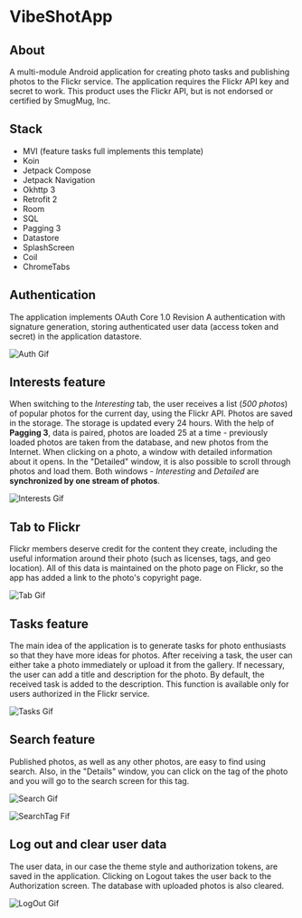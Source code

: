 # VibeShotApp

## About

A multi-module Android application for creating photo tasks and publishing photos to the Flickr service.
The application requires the Flickr API key and secret to work.
This product uses the Flickr API, but is not endorsed or certified by SmugMug, Inc.

## Stack

* MVI (feature tasks full implements this template)
* Koin
* Jetpack Compose
* Jetpack Navigation
* Okhttp 3
* Retrofit 2
* Room
* SQL
* Pagging 3
* Datastore
* SplashScreen
* Coil
* ChromeTabs

## Authentication

The application implements OAuth Core 1.0 Revision A authentication with signature generation, storing authenticated user data (access token and secret) in the application datastore.

![Auth Gif](https://i.pinimg.com/originals/f1/b0/74/f1b074952fee9eabb627a37168d167bc.gif)

## Interests feature

When switching to the *Interesting* tab, the user receives a list (*500 photos*) of popular photos for the current day, using the Flickr API.
Photos are saved in the storage. The storage is updated every 24 hours. With the help of **Pagging 3**, data is paired, photos are loaded 25 at a time - previously loaded photos are taken from the database, and new photos from the Internet. When clicking on a photo, a window with detailed information about it opens. In the "Detailed" window, it is also possible to scroll through photos and load them. Both windows - *Interesting* and *Detailed* are **synchronized by one stream of photos**.

![Interests Gif](https://i.imgur.com/mELbXY8.gif)

## Tab to Flickr

Flickr members deserve credit for the content they create, including the useful information around their photo (such as licenses, tags, and geo location).
All of this data is maintained on the photo page on Flickr, so the app has added a link to the photo's copyright page.

![Tab Gif](https://i.imgur.com/u8rjV06.gif)

## Tasks feature

The main idea of the application is to generate tasks for photo enthusiasts so that they have more ideas for photos.
After receiving a task, the user can either take a photo immediately or upload it from the gallery.
If necessary, the user can add a title and description for the photo. By default, the received task is added to the description.
This function is available only for users authorized in the Flickr service.

![Tasks Gif](https://i.imgur.com/CM82tTv.gif)

## Search feature

Published photos, as well as any other photos, are easy to find using search.
Also, in the "Details" window, you can click on the tag of the photo and you will go to the search screen for this tag.

![Search Gif](https://i.imgur.com/8JG9pHQ.gif)

![SearchTag Fif](https://i.imgur.com/q3hITzA.gif)

## Log out and clear user data

The user data, in our case the theme style and authorization tokens, are saved in the application.
Clicking on Logout takes the user back to the Authorization screen. The database with uploaded photos is also cleared.

![LogOut Gif](https://i.imgur.com/yLAwXqo.gif)